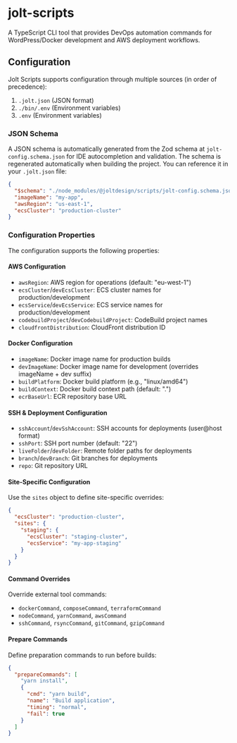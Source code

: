 # jolt-scripts

A TypeScript CLI tool that provides DevOps automation commands for WordPress/Docker development and AWS deployment workflows.

## Configuration

Jolt Scripts supports configuration through multiple sources (in order of precedence):
1. `.jolt.json` (JSON format)
2. `./bin/.env` (Environment variables)
3. `.env` (Environment variables)

### JSON Schema

A JSON schema is automatically generated from the Zod schema at `jolt-config.schema.json` for IDE autocompletion and validation. The schema is regenerated automatically when building the project. You can reference it in your `.jolt.json` file:

```json
{
  "$schema": "./node_modules/@joltdesign/scripts/jolt-config.schema.json",
  "imageName": "my-app",
  "awsRegion": "us-east-1",
  "ecsCluster": "production-cluster"
}
```

### Configuration Properties

The configuration supports the following properties:

#### AWS Configuration
- `awsRegion`: AWS region for operations (default: "eu-west-1")
- `ecsCluster`/`devEcsCluster`: ECS cluster names for production/development
- `ecsService`/`devEcsService`: ECS service names for production/development
- `codebuildProject`/`devCodebuildProject`: CodeBuild project names
- `cloudfrontDistribution`: CloudFront distribution ID

#### Docker Configuration
- `imageName`: Docker image name for production builds
- `devImageName`: Docker image name for development (overrides imageName + dev suffix)
- `buildPlatform`: Docker build platform (e.g., "linux/amd64")
- `buildContext`: Docker build context path (default: ".")
- `ecrBaseUrl`: ECR repository base URL

#### SSH & Deployment Configuration
- `sshAccount`/`devSshAccount`: SSH accounts for deployments (user@host format)
- `sshPort`: SSH port number (default: "22")
- `liveFolder`/`devFolder`: Remote folder paths for deployments
- `branch`/`devBranch`: Git branches for deployments
- `repo`: Git repository URL

#### Site-Specific Configuration
Use the `sites` object to define site-specific overrides:

```json
{
  "ecsCluster": "production-cluster",
  "sites": {
    "staging": {
      "ecsCluster": "staging-cluster",
      "ecsService": "my-app-staging"
    }
  }
}
```

#### Command Overrides
Override external tool commands:
- `dockerCommand`, `composeCommand`, `terraformCommand`
- `nodeCommand`, `yarnCommand`, `awsCommand`
- `sshCommand`, `rsyncCommand`, `gitCommand`, `gzipCommand`

#### Prepare Commands
Define preparation commands to run before builds:

```json
{
  "prepareCommands": [
    "yarn install",
    {
      "cmd": "yarn build",
      "name": "Build application",
      "timing": "normal",
      "fail": true
    }
  ]
}
```

